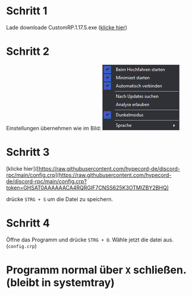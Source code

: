 # Schritt 1
Lade downloade CustomRP.1.17.5.exe ([klicke hier](https://github.com/hypecord-de/discord-rpc/raw/main/CustomRP.1.17.5.exe))

# Schritt 2
Einstellungen übernehmen wie im Bild:
<img src="https://github.com/hypecord-de/discord-rpc/blob/main/image2.png"></img>

# Schritt 3
[klicke hier]([https://raw.githubusercontent.com/hypecord-de/discord-rpc/main/config.crp](https://raw.githubusercontent.com/hypecord-de/discord-rpc/main/config.crp?token=GHSAT0AAAAAACA4RQRGIF7CNSS625K3OTMIZBY2BHQ)

drücke `STRG + S` um die Datei zu speichern.

# Schritt 4
Öffne das Programm und drücke `STRG + O`. Wähle jetzt die datei aus. (`config.crp`)


# Programm normal über `X` schließen. (bleibt in systemtray)
